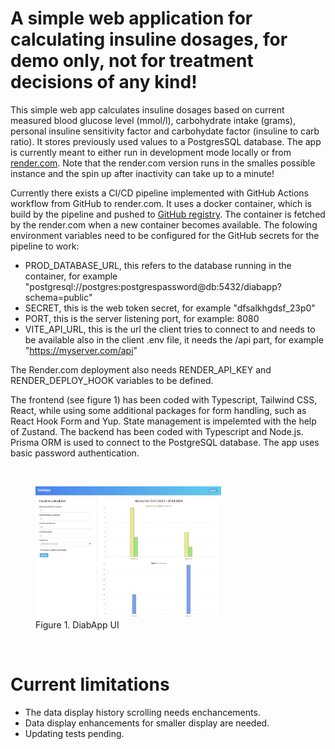 # A simple web application for calculating insuline dosages, for demo only, not for treatment decisions of any kind!

This simple web app calculates insuline dosages based on current measured blood glucose level (mmol/l), carbohydrate intake (grams), personal insuline sensitivity factor and carbohydate factor (insuline to carb ratio). It stores previously used values to a PostgresSQL database. The app is currently meant to either run in development mode locally or from [render.com](https://diabapp-v1-0.onrender.com/). Note that the render.com version runs in the smalles possible instance and the spin up after inactivity can take up to a minute!

Currently there exists a CI/CD pipeline implemented with GitHub Actions workflow from GitHub to render.com.
It uses a docker container, which is build by the pipeline and pushed to [GitHub registry](https://ghcr.io).
The container is fetched by the render.com when a new container becomes available. The folowing environment variables need to be configured for the GitHub secrets for the pipeline to work:

- PROD_DATABASE_URL, this refers to the database running in the container, for example "postgresql://postgres:postgrespassword@db:5432/diabapp?schema=public"
- SECRET, this is the web token secret, for example "dfsalkhgdsf_23p0"
- PORT, this is the server listening port, for example: 8080
- VITE_API_URL, this is the url the client tries to connect to and needs to be available also in the client .env file, it needs the /api part, for example "https://myserver.com/api"

The Render.com deployment also needs RENDER_API_KEY and RENDER_DEPLOY_HOOK variables to be defined.

The frontend (see figure 1) has been coded with Typescript, Tailwind CSS, React, while using some additional packages for form handling, such as React Hook Form and Yup. State management is impelemted with the help of Zustand. The backend has been coded with Typescript and Node.js. Prisma ORM is used to connect to the PostgreSQL database. The app uses basic password authentication.

<br>

<figure>
  <img src="images/diabapp.png" width="70%">
  <figcaption>Figure 1. DiabApp UI</figcaption>
</figure>

<br>

# Current limitations

- The data display history scrolling needs enchancements.
- Data display enhancements for smaller display are needed.
- Updating tests pending.
